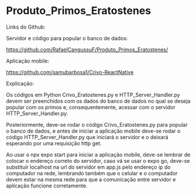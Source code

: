 # Produto_Primos_Eratostenes

Links do Github: 

Servidor e código para popular o banco de dados:

https://github.com/RafaelCangussuF/Produto_Primos_Eratostenes/

Aplicação mobile:

https://github.com/samubarbosa1/Crivo-ReactNative

Explicação:

Os códigos em Python Crivo_Eratostenes.py e HTTP_Server_Handler.py devem ser preenchidos com os dados do banco de dados no qual se deseja popular com os primos e, consequentemente, acessar com o servidor HTTP_Server_Handler.py.

Posteriormente, deve-se rodar o código Crivo_Eratostenes.py para popular o banco de dados, e antes de iniciar a aplicação mobile deve-se rodar o código HTTP_Server_Handler.py que iniciará o servidor e o deixará esperando por uma requisição http get.

Ao usar o npx expo start para iniciar a aplicação mobile, deve-se lembrar de colocar o endereço correto do servidor, caso vá se usar o expo go, deve-se substituir localhost na url do servidor em app.js pelo endereço ip do computador na rede, lembrando também que o celular e o computador devem estar na mesma rede para que a comunicação entre servidor e aplicação funcione corretamente.

